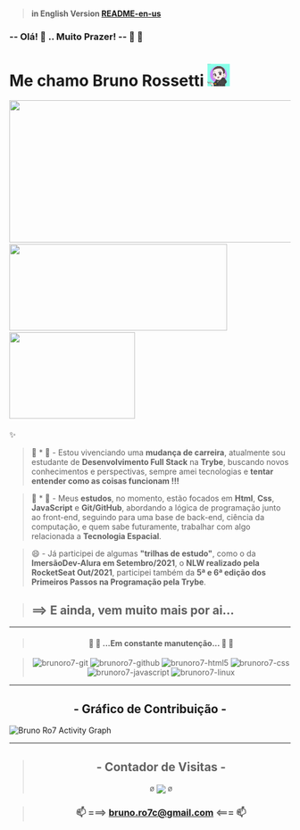 > #### in English Version [README-en-us](README-en-us.md)

### **-- Olá!** 👋 ..  **Muito Prazer! --** 🤗 🤝
# **Me chamo Bruno Rossetti** <img height="40vh" width="40vh" src="brunoro7-avatar2.png">

<div>
  <a href="https://github.com/brunoro7/github-readme-stats">
    <img height="255vh" width="615vh" src="https://github-readme-streak-stats.herokuapp.com/?user=brunoro7&theme=tokyonight" />
  </a>
  <a href="https://github.com/brunoro7/github-readme-stats">
    <img height="155vh" width="390vh"  src="https://github-readme-stats.vercel.app/api?username=brunoro7&count_private=true&show_icons=true&theme=tokyonight" />
    <img height="155vh" width="225vh" src="https://github-readme-stats.vercel.app/api/top-langs/?username=brunoro7&langs_count=7&count_private=true&theme=tokyonight" />
  </a>
</div></br> 
✨
</br>

> 🔭 * 💬 - Estou vivenciando uma **mudança de carreira**, atualmente sou estudante de **Desenvolvimento Full Stack** na **Trybe**, buscando novos conhecimentos e perspectivas, sempre amei tecnologias e **tentar entender como as coisas funcionam !!!**

> 👯 * 🌱 - Meus **estudos**, no momento, estão focados em **Html**, **Css**, **JavaScript** e **Git/GitHub**, abordando a lógica de programação junto ao front-end, seguindo para uma base de back-end, ciência da computação, e quem sabe futuramente, trabalhar com algo relacionada a **Tecnologia Espacial**.

> 😄 - Já participei de algumas **"trilhas de estudo"**, como o da **ImersãoDev-Alura em Setembro/2021**, o **NLW realizado pela RocketSeat Out/2021**, participei também da **5ª e 6ª edição dos Primeiros Passos na Programação pela Trybe**.

> ## ==> E ainda, vem muito mais por ai...
---
<div style="display:inline_block" align="center">

>#### 🚧 🚧 ...Em constante manutenção... 🚧 🚧

  > <img alt="brunoro7-git" height="47vh" width="60vh" src="https://cdn.jsdelivr.net/gh/devicons/devicon/icons/git/git-original-wordmark.svg" />
  > <img alt="brunoro7-github" height="39vh" width="45vh" src="https://cdn.jsdelivr.net/gh/devicons/devicon/icons/github/github-original-wordmark.svg" />    
  > <img alt="brunoro7-html5" height="39vh" width="45vh" src="https://cdn.jsdelivr.net/gh/devicons/devicon/icons/html5/html5-original-wordmark.svg" />
  > <img alt="brunoro7-css" height="39vh" width="45vh" src="https://cdn.jsdelivr.net/gh/devicons/devicon/icons/css3/css3-original-wordmark.svg" />
  > <img alt="brunoro7-javascript" src="https://cdn.jsdelivr.net/gh/devicons/devicon/icons/javascript/javascript-original.svg" height="35vh" width="50vh"/>    
  > <img alt="brunoro7-linux" height="39vh" width="50vh" src="https://cdn.jsdelivr.net/gh/devicons/devicon/icons/linux/linux-original.svg" /> 
</div>

---
<p align="center">
 <h2 align="center">- Gráfico de Contribuição -</h2>
<p>
<img alt="Bruno Ro7 Activity Graph" src="https://activity-graph.herokuapp.com/graph?username=brunoro7&bg_color=1F222E&color=0077b6&line=b5179e&point=f72585&hide_border=true" />
</p>

---
<div align="center">

> ## - Contador de Visitas -
>  &oslash; <a align="center"><img align="center" src="https://profile-counter.glitch.me/{brunoro7}/count.svg" /></a> &oslash;

> ### 📫 ===> bruno.ro7c@gmail.com <=== 📫

</div>